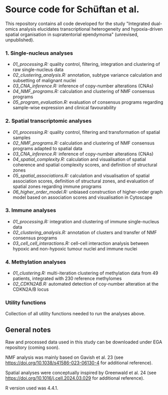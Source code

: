 # Source code for Schüftan et al.

This repository contains all code developed for the study "Integrated dual-omics analysis elucidates transcriptional heterogeneity and hypoxia-driven spatial organisation in supratentorial ependymoma" (unrevised, unpublished).

### 1. Single-nucleus analyses  
- *01_processing.R:* quality control, filtering, integration and clustering of raw single-nucleus data
- *02_clustering_analysis.R:* annotation, subtype variance calculation and subsetting of malignant nuclei
- *03_CNA_inference.R:* inference of copy-number alterations (CNAs)
- *04_NMF_programs.R:* calculation and clustering of NMF consensus programs
- *05_program_evaluation.R:* evaluation of consensus programs regarding sample-wise expression and clinical favourability

### 2. Spatial transcriptomic analyses  
- *01_processing.R:* quality control, filtering and transformation of spatial samples
- *02_NMF_programs.R:* calculation and clustering of NMF consensus programs adapted to spatial data
- *03_CNA_inference.R:* inference of copy-number alterations (CNAs)
- *04_spatial_complexity.R:* calculation and visualisation of spatial coherence and spatial complexity scores, and definition of structural zones
- *05_spatial_associations.R:* calculation and visualisation of spatial association scores, definition of structural zones, and evaluation of spatial zones regarding immune programs
- *06_higher_order_model.R:* unbiased construction of higher-order graph model based on association scores and visualisation in Cytoscape

### 3. Immune analyses
- *01_processing.R:* integration and clustering of immune single-nucleus data
- *02_clustering_analysis.R:* annotation of clusters and transfer of NMF consensus programs
- *03_cell_cell_interactions.R:* cell-cell interaction analysis between hypoxic and non-hypoxic tumour nuclei and immune nuclei

### 4. Methylation analyses
- *01_clustering.R:* multi-iteration clustering of methylation data from 49 patients, integrated with 230 reference methylomes
- *02_CDKN2AB.R:* automated detection of coy-number alteration at the CDKN2A/B locus

### Utility functions
Collection of all utility functions needed to run the analyses above.



## General notes
Raw and processed data used in this study can be downloaded under EGA repository (coming soon).

NMF analysis was mainly based on Gavish et al. 23 (see https://doi.org/10.1038/s41586-023-06130-4 for additional reference).

Spatial analyses were conceptually inspired by Greenwald et al. 24 (see https://doi.org/10.1016/j.cell.2024.03.029 for additional reference).

R version used was 4.4.1.


